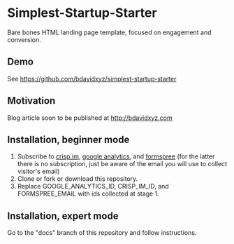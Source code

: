 # Simplest-Startup-Starter

Bare bones HTML landing page template, focused on engagement and conversion.
## Demo

See https://github.com/bdavidxyz/simplest-startup-starter

## Motivation

Blog article soon to be published at http://bdavidxyz.com

## Installation, beginner mode

1. Subscribe to [crisp.im](https://crisp.im), [google analytics](https://analytics.google.com), and [formspree](https://formspree.io/) (for the latter there is no subscription, just be aware of the email you will use to collect visitor's email)
2. Clone or fork or download this repository.
3. Replace GOOGLE_ANALYTICS_ID, CRISP_IM_ID, and FORMSPREE_EMAIL with ids collected at stage 1.

## Installation, expert mode

Go to the "docs" branch of this repository and follow instructions.
